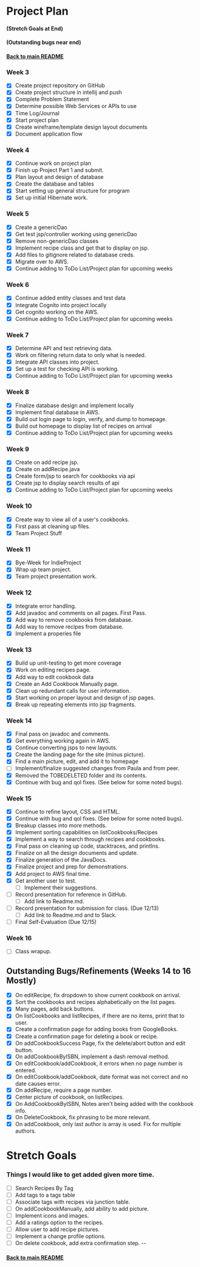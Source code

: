 # Project Plan
#### (Stretch Goals at End)
#### (Outstanding bugs near end)

#### [Back to main README](../README.md)

### Week 3
- [x] Create project repository on GitHub
- [x] Create project structure in intellij and push
- [x] Complete Problem Statement
- [x] Determine possible Web Services or APIs to use
- [x] Time Log/Journal
- [x] Start project plan
- [x] Create wireframe/template design layout documents
- [x] Document application flow

### Week 4
- [x] Continue work on project plan
- [x] Finish up Project Part 1 and submit.
- [x] Plan layout and design of database
- [x] Create the database and tables
- [x] Start setting up general structure for program
- [x] Set up initial Hibernate work.

### Week 5
- [x] Create a genericDao
- [x] Get test jsp/controller working using genericDao
- [x] Remove non-genericDao classes
- [x] Implement recipe class and get that to display on jsp.
- [x] Add files to gitignore related to database creds.
- [x] Migrate over to AWS.
- [x] Continue adding to ToDo List/Project plan for upcoming weeks

### Week 6
- [x] Continue added entity classes and test data
- [x] Integrate Cognito into project locally
- [x] Get cognito working on the AWS.
- [x] Continue adding to ToDo List/Project plan for upcoming weeks

### Week 7
- [x] Determine API and test retrieving data.
- [x] Work on filtering return data to only what is needed.
- [x] Integrate API classes into project.
- [x] Set up a test for checking API is working.
- [x] Continue adding to ToDo List/Project plan for upcoming weeks

### Week 8
- [x] Finalize database design and implement locally
- [x] Implement final database in AWS.
- [x] Build out login page to login, verify, and dump to homepage.
- [x] Build out homepage to display list of recipes on arrival
- [x] Continue adding to ToDo List/Project plan for upcoming weeks

### Week 9
- [x] Create on add recipe jsp.
- [x] Create on addRecipe.java
- [x] Create form/jsp to search for cookbooks via api
- [x] Create jsp to display search results of api
- [x] Continue adding to ToDo List/Project plan for upcoming weeks

### Week 10
- [x] Create way to view all of a user's cookbooks.
- [x] First pass at cleaning up files.
- [x] Team Project Stuff

### Week 11
- [x] Bye-Week for IndieProject
- [x] Wrap up team project.
- [x] Team project presentation work.

### Week 12
- [x] Integrate error handling.
- [x] Add javadoc and comments on all pages. First Pass.
- [x] Add way to remove cookbooks from database.
- [x] Add way to remove recipes from database.
- [x] Implement a properies file

### Week 13
- [x] Build up unit-testing to get more coverage
- [x] Work on editing recipes page.
- [x] Add way to edit cookbook data
- [x] Create an Add Cookbook Manually page.
- [x] Clean up redundant calls for user information.
- [x] Start working on proper layout and design of jsp pages.
- [x] Break up repeating elements into jsp fragments.

### Week 14
- [x] Final pass on javadoc and comments.
- [x] Get everything working again in AWS.
- [x] Continue converting jsps to new layouts.
- [x] Create the landing page for the site (minus picture).
- [x] Find a main picture, edit, and add it to homepage
- [ ] Implement/finalize suggested changes from Paula and from peer.
- [x] Removed the TOBEDELETED folder and its contents.
- [x] Continue with bug and qol fixes. (See below for some noted bugs).

### Week 15
- [x] Continue to refine layout, CSS and HTML.
- [x] Continue with bug and qol fixes. (See below for some noted bugs).
- [x] Breakup classes into more methods.
- [x] Implement sorting capabilities on listCookbooks/Recipes
- [x] Implement a way to search through recipes and cookbooks.
- [x] Final pass on cleaning up code, stacktraces, and printlns.
- [x] Finalize on all the design documents and update.
- [x] Finalize generation of the JavaDocs.
- [x] Finalize project and prep for demonstrations.
- [x] Add project to AWS final time.
- [x] Get another user to test.
  - [ ] Implement their suggestions.
- [ ] Record presentation for reference in GitHub.
  - [ ] Add link to Readme.md.
- [ ] Record presentation for submission for class. (Due 12/13)
  - [ ] Add link to Readme.md and to Slack.
- [ ] Final Self-Evaluation (Due 12/15)

### Week 16
- [ ] Class wrapup.

## Outstanding Bugs/Refinements (Weeks 14 to 16 Mostly)
- [x] On editRecipe, fix dropdown to show current cookbook on arrival.
- [x] Sort the cookbooks and recipes alphabetically on the list pages.
- [x] Many pages, add back buttons.
- [x] On listCookbooks and listRecipes, if there are no items, print that to user.
- [x] Create a confirmation page for adding books from GoogleBooks.
- [x] Create a confirmation page for deleting a book or recipe.
- [x] On addCookbookSuccess Page, fix the delete/abort button and edit button.
- [x] On addCookbookByISBN, implement a dash removal method.
- [x] On editCookbook/addCookbook, it errors when no page number is entered.
- [x] On editCookbook/addCookbook, date format was not correct and no date causes error.
- [x] On addRecipe, require a page number.
- [x] Center picture of cookbook, on listRecipes.
- [x] On AddCookbookByISBN, Notes aren't being added with the cookbook info.
- [x] On DeleteCookbook, fix phrasing to be more relevant.
- [x] On addCookbook, only last author is array is used. Fix for multiple authors.

# Stretch Goals
### Things I would like to get added given more time.
- [ ] Search Recipes By Tag
- [ ] Add tags to a tags table
- [ ] Associate tags with recipes via junction table.
- [ ] On addCookbookManually, add ability to add picture.
- [ ] Implement icons and images.
- [ ] Add a ratings option to the recipes.
- [ ] Allow user to add recipe pictures.
- [ ] Implement a change profile options.
- [ ] On delete cookbook, add extra confirmation step.
--
#### [Back to main README](../README.md)